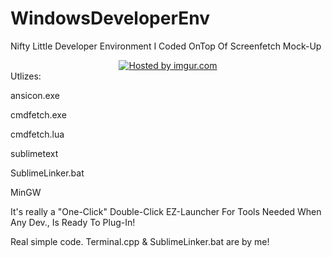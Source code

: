 WindowsDeveloperEnv
===================

Nifty Little Developer Environment I Coded OnTop Of Screenfetch Mock-Up
<center>
<a href="http://imgur.com/yqKaRUi"><img src="http://i.imgur.com/yqKaRUi.png" title="Hosted by imgur.com" /></a>
</center>
Utlizes:

ansicon.exe

cmdfetch.exe

cmdfetch.lua

sublimetext

SublimeLinker.bat

MinGW


It's really a "One-Click" Double-Click EZ-Launcher For Tools Needed When Any Dev., Is Ready To Plug-In!


Real simple code. Terminal.cpp & SublimeLinker.bat are by me!
